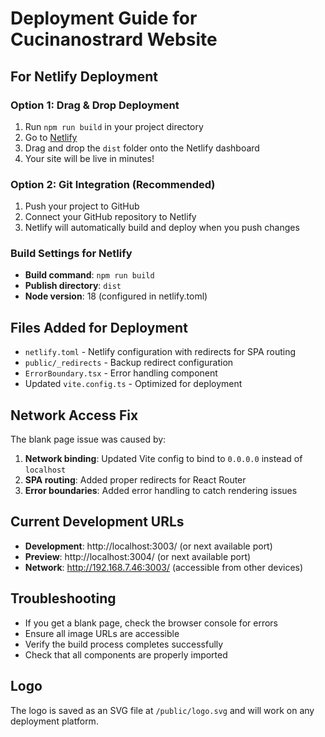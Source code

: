 # Deployment Guide for Cucinanostrard Website

## For Netlify Deployment

### Option 1: Drag & Drop Deployment
1. Run `npm run build` in your project directory
2. Go to [Netlify](https://netlify.com)
3. Drag and drop the `dist` folder onto the Netlify dashboard
4. Your site will be live in minutes!

### Option 2: Git Integration (Recommended)
1. Push your project to GitHub
2. Connect your GitHub repository to Netlify
3. Netlify will automatically build and deploy when you push changes

### Build Settings for Netlify
- **Build command**: `npm run build`
- **Publish directory**: `dist`
- **Node version**: 18 (configured in netlify.toml)

## Files Added for Deployment
- `netlify.toml` - Netlify configuration with redirects for SPA routing
- `public/_redirects` - Backup redirect configuration
- `ErrorBoundary.tsx` - Error handling component
- Updated `vite.config.ts` - Optimized for deployment

## Network Access Fix
The blank page issue was caused by:
1. **Network binding**: Updated Vite config to bind to `0.0.0.0` instead of `localhost`
2. **SPA routing**: Added proper redirects for React Router
3. **Error boundaries**: Added error handling to catch rendering issues

## Current Development URLs
- **Development**: http://localhost:3003/ (or next available port)
- **Preview**: http://localhost:3004/ (or next available port)
- **Network**: http://192.168.7.46:3003/ (accessible from other devices)

## Troubleshooting
- If you get a blank page, check the browser console for errors
- Ensure all image URLs are accessible
- Verify the build process completes successfully
- Check that all components are properly imported

## Logo
The logo is saved as an SVG file at `/public/logo.svg` and will work on any deployment platform.
